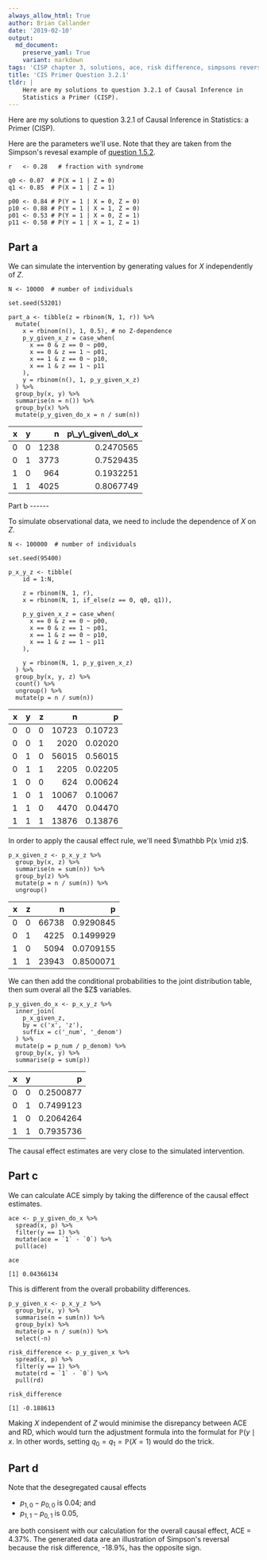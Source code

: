 ```yaml
---
always_allow_html: True
author: Brian Callander
date: '2019-02-10'
output:
  md_document:
    preserve_yaml: True
    variant: markdown
tags: 'CISP chapter 3, solutions, ace, risk difference, simpsons reversal'
title: 'CIS Primer Question 3.2.1'
tldr: |
    Here are my solutions to question 3.2.1 of Causal Inference in
    Statistics a Primer (CISP).
---
```


Here are my solutions to question 3.2.1 of Causal Inference in
Statistics: a Primer (CISP).

<!--more-->
Here are the parameters we'll use. Note that they are taken from the
Simpson's revesal example of [question 1.5.2](question_1_5_2.html).

``` {.r}
r   <- 0.28   # fraction with syndrome

q0 <- 0.07  # P(X = 1 | Z = 0)
q1 <- 0.85  # P(X = 1 | Z = 1)
             
p00 <- 0.84 # P(Y = 1 | X = 0, Z = 0)
p10 <- 0.88 # P(Y = 1 | X = 1, Z = 0)
p01 <- 0.53 # P(Y = 1 | X = 0, Z = 1)
p11 <- 0.58 # P(Y = 1 | X = 1, Z = 1)
```

Part a
------

We can simulate the intervention by generating values for $X$
independently of $Z$.

``` {.r}
N <- 10000  # number of individuals

set.seed(53201)

part_a <- tibble(z = rbinom(N, 1, r)) %>% 
  mutate(
    x = rbinom(n(), 1, 0.5), # no Z-dependence
    p_y_given_x_z = case_when(
      x == 0 & z == 0 ~ p00,
      x == 0 & z == 1 ~ p01,
      x == 1 & z == 0 ~ p10,
      x == 1 & z == 1 ~ p11
    ),
    y = rbinom(n(), 1, p_y_given_x_z)
  ) %>% 
  group_by(x, y) %>% 
  summarise(n = n()) %>% 
  group_by(x) %>% 
  mutate(p_y_given_do_x = n / sum(n))
```

<table class="table table-hover table-striped table-responsive" style="margin-left: auto; margin-right: auto;">
<thead>
<tr>
<th style="text-align:right;">
x
</th>
<th style="text-align:right;">
y
</th>
<th style="text-align:right;">
n
</th>
<th style="text-align:right;">
p\_y\_given\_do\_x
</th>
</tr>
</thead>
<tbody>
<tr>
<td style="text-align:right;">
0
</td>
<td style="text-align:right;">
0
</td>
<td style="text-align:right;">
1238
</td>
<td style="text-align:right;">
0.2470565
</td>
</tr>
<tr>
<td style="text-align:right;">
0
</td>
<td style="text-align:right;">
1
</td>
<td style="text-align:right;">
3773
</td>
<td style="text-align:right;">
0.7529435
</td>
</tr>
<tr>
<td style="text-align:right;">
1
</td>
<td style="text-align:right;">
0
</td>
<td style="text-align:right;">
964
</td>
<td style="text-align:right;">
0.1932251
</td>
</tr>
<tr>
<td style="text-align:right;">
1
</td>
<td style="text-align:right;">
1
</td>
<td style="text-align:right;">
4025
</td>
<td style="text-align:right;">
0.8067749
</td>
</tr>
</tbody>
</table>
Part b
------

To simulate observational data, we need to include the dependence of $X$
on $Z$.

``` {.r}
N <- 100000  # number of individuals

set.seed(95400)

p_x_y_z <- tibble(
    id = 1:N,
    
    z = rbinom(N, 1, r),
    x = rbinom(N, 1, if_else(z == 0, q0, q1)),
    
    p_y_given_x_z = case_when(
      x == 0 & z == 0 ~ p00,
      x == 0 & z == 1 ~ p01,
      x == 1 & z == 0 ~ p10,
      x == 1 & z == 1 ~ p11
    ),
    
    y = rbinom(N, 1, p_y_given_x_z)
  ) %>% 
  group_by(x, y, z) %>% 
  count() %>% 
  ungroup() %>% 
  mutate(p = n / sum(n))
```

<table class="table table-hover table-striped table-responsive" style="margin-left: auto; margin-right: auto;">
<thead>
<tr>
<th style="text-align:right;">
x
</th>
<th style="text-align:right;">
y
</th>
<th style="text-align:right;">
z
</th>
<th style="text-align:right;">
n
</th>
<th style="text-align:right;">
p
</th>
</tr>
</thead>
<tbody>
<tr>
<td style="text-align:right;">
0
</td>
<td style="text-align:right;">
0
</td>
<td style="text-align:right;">
0
</td>
<td style="text-align:right;">
10723
</td>
<td style="text-align:right;">
0.10723
</td>
</tr>
<tr>
<td style="text-align:right;">
0
</td>
<td style="text-align:right;">
0
</td>
<td style="text-align:right;">
1
</td>
<td style="text-align:right;">
2020
</td>
<td style="text-align:right;">
0.02020
</td>
</tr>
<tr>
<td style="text-align:right;">
0
</td>
<td style="text-align:right;">
1
</td>
<td style="text-align:right;">
0
</td>
<td style="text-align:right;">
56015
</td>
<td style="text-align:right;">
0.56015
</td>
</tr>
<tr>
<td style="text-align:right;">
0
</td>
<td style="text-align:right;">
1
</td>
<td style="text-align:right;">
1
</td>
<td style="text-align:right;">
2205
</td>
<td style="text-align:right;">
0.02205
</td>
</tr>
<tr>
<td style="text-align:right;">
1
</td>
<td style="text-align:right;">
0
</td>
<td style="text-align:right;">
0
</td>
<td style="text-align:right;">
624
</td>
<td style="text-align:right;">
0.00624
</td>
</tr>
<tr>
<td style="text-align:right;">
1
</td>
<td style="text-align:right;">
0
</td>
<td style="text-align:right;">
1
</td>
<td style="text-align:right;">
10067
</td>
<td style="text-align:right;">
0.10067
</td>
</tr>
<tr>
<td style="text-align:right;">
1
</td>
<td style="text-align:right;">
1
</td>
<td style="text-align:right;">
0
</td>
<td style="text-align:right;">
4470
</td>
<td style="text-align:right;">
0.04470
</td>
</tr>
<tr>
<td style="text-align:right;">
1
</td>
<td style="text-align:right;">
1
</td>
<td style="text-align:right;">
1
</td>
<td style="text-align:right;">
13876
</td>
<td style="text-align:right;">
0.13876
</td>
</tr>
</tbody>
</table>
In order to apply the causal effect rule, we'll need
$\mathbb P(x \mid z)$.

``` {.r}
p_x_given_z <- p_x_y_z %>% 
  group_by(x, z) %>% 
  summarise(n = sum(n)) %>% 
  group_by(z) %>% 
  mutate(p = n / sum(n)) %>% 
  ungroup()
```

<table class="table table-hover table-striped table-responsive" style="margin-left: auto; margin-right: auto;">
<thead>
<tr>
<th style="text-align:right;">
x
</th>
<th style="text-align:right;">
z
</th>
<th style="text-align:right;">
n
</th>
<th style="text-align:right;">
p
</th>
</tr>
</thead>
<tbody>
<tr>
<td style="text-align:right;">
0
</td>
<td style="text-align:right;">
0
</td>
<td style="text-align:right;">
66738
</td>
<td style="text-align:right;">
0.9290845
</td>
</tr>
<tr>
<td style="text-align:right;">
0
</td>
<td style="text-align:right;">
1
</td>
<td style="text-align:right;">
4225
</td>
<td style="text-align:right;">
0.1499929
</td>
</tr>
<tr>
<td style="text-align:right;">
1
</td>
<td style="text-align:right;">
0
</td>
<td style="text-align:right;">
5094
</td>
<td style="text-align:right;">
0.0709155
</td>
</tr>
<tr>
<td style="text-align:right;">
1
</td>
<td style="text-align:right;">
1
</td>
<td style="text-align:right;">
23943
</td>
<td style="text-align:right;">
0.8500071
</td>
</tr>
</tbody>
</table>
We can then add the conditional probabilities to the joint distribution
table, then sum overal all the $Z$ variables.

``` {.r}
p_y_given_do_x <- p_x_y_z %>% 
  inner_join(
    p_x_given_z, 
    by = c('x', 'z'), 
    suffix = c('_num', '_denom')
  ) %>% 
  mutate(p = p_num / p_denom) %>% 
  group_by(x, y) %>%
  summarise(p = sum(p)) 
```

<table class="table table-hover table-striped table-responsive" style="margin-left: auto; margin-right: auto;">
<thead>
<tr>
<th style="text-align:right;">
x
</th>
<th style="text-align:right;">
y
</th>
<th style="text-align:right;">
p
</th>
</tr>
</thead>
<tbody>
<tr>
<td style="text-align:right;">
0
</td>
<td style="text-align:right;">
0
</td>
<td style="text-align:right;">
0.2500877
</td>
</tr>
<tr>
<td style="text-align:right;">
0
</td>
<td style="text-align:right;">
1
</td>
<td style="text-align:right;">
0.7499123
</td>
</tr>
<tr>
<td style="text-align:right;">
1
</td>
<td style="text-align:right;">
0
</td>
<td style="text-align:right;">
0.2064264
</td>
</tr>
<tr>
<td style="text-align:right;">
1
</td>
<td style="text-align:right;">
1
</td>
<td style="text-align:right;">
0.7935736
</td>
</tr>
</tbody>
</table>
The causal effect estimates are very close to the simulated
intervention.

Part c
------

We can calculate ACE simply by taking the difference of the causal
effect estimates.

``` {.r}
ace <- p_y_given_do_x %>% 
  spread(x, p) %>% 
  filter(y == 1) %>% 
  mutate(ace = `1` - `0`) %>% 
  pull(ace)

ace
```

    [1] 0.04366134

This is different from the overall probability differences.

``` {.r}
p_y_given_x <- p_x_y_z %>% 
  group_by(x, y) %>% 
  summarise(n = sum(n)) %>% 
  group_by(x) %>% 
  mutate(p = n / sum(n)) %>% 
  select(-n) 

risk_difference <- p_y_given_x %>% 
  spread(x, p) %>% 
  filter(y == 1) %>% 
  mutate(rd = `1` - `0`) %>% 
  pull(rd)

risk_difference
```

    [1] -0.188613

Making $X$ independent of $Z$ would minimise the disrepancy between ACE
and RD, which would turn the adjustment formula into the formulat for
$\mathbb P(y \mid x$. In other words, setting
$q_0 = q_1 = \mathbb P(X = 1)$ would do the trick.

Part d
------

Note that the desegregated causal effects

-   $p_{1, 0} - p_{0, 0}$ is 0.04; and
-   $p_{1, 1} - p_{0, 1}$ is 0.05,

are both consisent with our calculation for the overall causal effect,
ACE = 4.37%. The generated data are an illustration of Simpson's
reversal because the risk difference, -18.9%, has the opposite sign.
